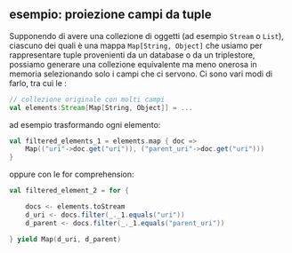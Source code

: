 ## esempio: proiezione campi da tuple

Supponendo di avere una collezione di oggetti (ad esempio `Stream` o `List`), ciascuno dei quali è una mappa `Map[String, Object]` che usiamo per rappresentare tuple provenienti da un database o da un triplestore, possiamo generare una collezione equivalente ma meno onerosa in memoria selezionando solo i campi che ci servono. Ci sono vari modi di farlo, tra cui le :

```scala
// collezione originale con molti campi
val elements:Stream[Map[String, Object]] = ... 
```

ad esempio trasformando ogni elemento:

```scala
val filtered_elements_1 = elements.map { doc =>
    Map(("uri"->doc.get("uri")), ("parent_uri"->doc.get("uri")))
}
```

oppure con le for comprehension:

```scala
val filtered_element_2 = for {

	docs <- elements.toStream
	d_uri <- docs.filter(_._1.equals("uri"))
	d_parent <- docs.filter(_._1.equals("parent_uri"))

} yield Map(d_uri, d_parent)
```
